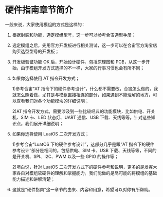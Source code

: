 # 硬件指南章节简介
一般来说，大家使用模组的方式是这样的：


1. 根据封装和功能，选定模组型号，这一步可以参考合宙选型手册；


2. 选定模组之后，先用官方开发板进行相关测试，这一步可以在合宙官方淘宝店购买选型型号的开发板；


3. 开发板验证功能 OK 后，开始设计硬件，包括原理图和 PCB，从这一步开始，由于模组开发方式选择的不一样，大家的行事习惯也会有所不同；


4. 如果你选择使用 AT 指令开发方式；

   1)参考合宙“AT 指令下的硬件参考设计”，什么都不需要改，合宙怎么做的，我就怎么照着做，尤其是与模组直接相连的部分，如果遇到不能理解的地方，可以查看我们对各个功能模块的详细说明；

   2)AT 指令开发方式，需要涉及到一些比较经典的功能模块，比如供电、开关机、SIM 卡、LED 状态灯、UART 通信、USB 下载、天线等等，针对这些知识点，我们展开详细说明；


5. 如果你选择使用 LuatOS 二次开发方式；

   1)参考合宙“LuatOS 下的硬件参考设计”，这部分几乎是跟“AT 指令下的硬件参考设计”部分是相同的，包括供电、SIM 卡、USB 下载、天线等等，不同的是开关机、SPI、I2C、PWM 以及一些 GPIO 的操作等；

   2)坦白说，针对 LuatOS 二次开发方式下的硬件参考和说明，更多的是发挥大家各自对模组软硬件的理解和掌握能力，我们能做的是尽可能的将模组的基础能力描述和讲解清楚；


6. 这就是"硬件指南"这一章节的由来、内容和用意，希望可以对你有所帮助。